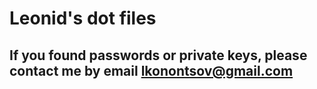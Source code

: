 # Leonid's dot files

## If you found passwords or private keys, please contact me by email lkonontsov@gmail.com
